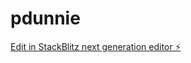 # pdunnie

[Edit in StackBlitz next generation editor ⚡️](https://stackblitz.com/~/github.com/kelvinpompey/pdunnie)
